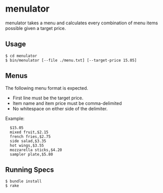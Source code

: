 # menulator

menulator takes a menu and calculates every combination of menu items
possible given a target price.

## Usage

    $ cd menulator
    $ bin/menulator [--file ./menu.txt] [--target-price 15.05]

## Menus

The following menu format is expected.

* First line must be the target price.
* Item name and item price must be comma-delimited
* No whitespace on either side of the delimiter.

Example:

      $15.05
      mixed fruit,$2.15
      french fries,$2.75
      side salad,$3.35
      hot wings,$3.55
      mozzarella sticks,$4.20
      sampler plate,$5.80


## Running Specs

    $ bundle install
    $ rake
